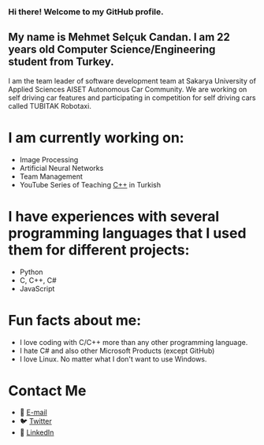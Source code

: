 ### Hi there! Welcome to my GitHub profile.

## My name is Mehmet Selçuk Candan. I am 22 years old Computer Science/Engineering student from Turkey.
I am the team leader of software development team at Sakarya University of Applied Sciences AISET Autonomous Car Community.
We are working on self driving car features and participating in competition for self driving cars called TUBITAK Robotaxi.

# I am currently working on:
- Image Processing
- Artificial Neural Networks
- Team Management
- YouTube Series of Teaching [C++](https://www.youtube.com/playlist?list=PLz6SDisuWfGMvObutG8YyivJ4AES2WA4i) in Turkish

# I have experiences with several programming languages that I used them for different projects:
- Python
- C, C++, C#
- JavaScript

# Fun facts about me:
- I love coding with C/C++ more than any other programming language.
- I hate C# and also other Microsoft Products (except GitHub)
- I love Linux. No matter what I don't want to use Windows.

# Contact Me
- 📨 [E-mail](mehmetselcukcandan@icloud.com)
- 🐦 [Twitter](https://twitter.com/mscandandev)
- 👜 [LinkedIn](https://www.linkedin.com/in/mehmetselcukcandan)
